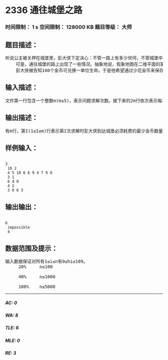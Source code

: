 # 2336 通往城堡之路   
### 时间限制： 1 s     空间限制： 128000 KB     题目等级： 大师  
## 题目描述：  

<pre>
听说公主被关押在城堡里，彭大侠下定决心：不管一路上有多少坎坷，不管城堡中的看守有多少厉害，不管救了公主之后公主会不会再被抓走，不管公主是否漂亮、是否会钟情于自己，他将义无反顾地朝着城堡前进。
    可是，通往城堡的路上出现了一些情况。抽象地说，假象地图在二维平面的第一象限。在每个横轴的x位置上有一个高为hx的支撑点，如果彭大侠没有跳到支撑点上，那么他就会掉下去，牺牲在路途。开始时彭大侠在起点（1，h1）处，而城堡的入口在（n，hn）处。彭大侠每次可以从支撑点（x，hx）跳到支撑点（x+1，hx+1）。但是彭大侠每次的跳跃能量只有d，也就是说，每次跳跃必须满足条件|hx+1-hn|≤d。换句话说，如果两个相邻支撑点的纵向落差大于d，那么彭大侠就无法跳跃了！幸运的是，彭大侠还有一个杀手锏。在起点处，他可以花一个金币，把某个支撑点升高1个单位，或者降低1个单位。但是，起点处和城堡入口处的支撑点高度不能改变，并且一旦离开起点彭大侠就无法使用该杀手锏。
    彭大侠被告知100个金币可兑换一单位生命。于是他希望通过少花金币来保存更多单位的生命。他终于找到了你这位热心的高手，请你帮他规划一下以便耗费尽量少的金币来到达城堡。
</pre>
  
  
## 输入描述：  

<pre>
文件第一行包含一个整数m(m≤5)，表示问题求解次数。接下来的2m行依次表示每次求解的输入数据块。每个输入数据块占2行，其中第一行包含两个整数n和d，分别表示从起点到城堡入口处必须经过的支撑点数和每次跳跃允许的最大纵向落差，n和d之间用空格隔开，输入数据保证2≤n≤5000，0≤d≤109；第二行包含用空格隔开的n个非负整数h1、h2、…、hn，其中hi(1≤i≤n)表示第i个支撑点的高度，特别地，h1表示彭大侠出发时所在支撑点的高度，hn表示城堡入口所在支撑点的高度，
</pre>
  
  
## 输出描述：  

<pre>
有m行，第I(1≤I≤m)行表示第I次求解时彭大侠到达城堡必须耗费的最少金币数量。若无论怎样使用杀手锏他都无法到达城堡，则输出impossible。输入数据保证答案在int64范围之内。
</pre>
  
  
## 样例输入：  

<pre><code>
3   
 10 2   
 4 5 10 6 6 9 4 7 9 8   
 3 1  
 6 4 0  
 4 2  
 3 0 6 3
</code></pre>
  
  
## 输出输出：  

<pre><code>
6  
 impossible  
 4
</code></pre>
  
  
## 数据范围及提示：  

<pre>
输入数据保证对所有1≤i≤n有0≤hi≤109。
     20%     n≤100
 
     40%     n≤1000
 
     100%    n≤5000
</pre>
  
  
***  

##### AC: 0  
##### WA: 8  
##### TLE: 6  
##### MLE: 0  
##### RE: 3  
